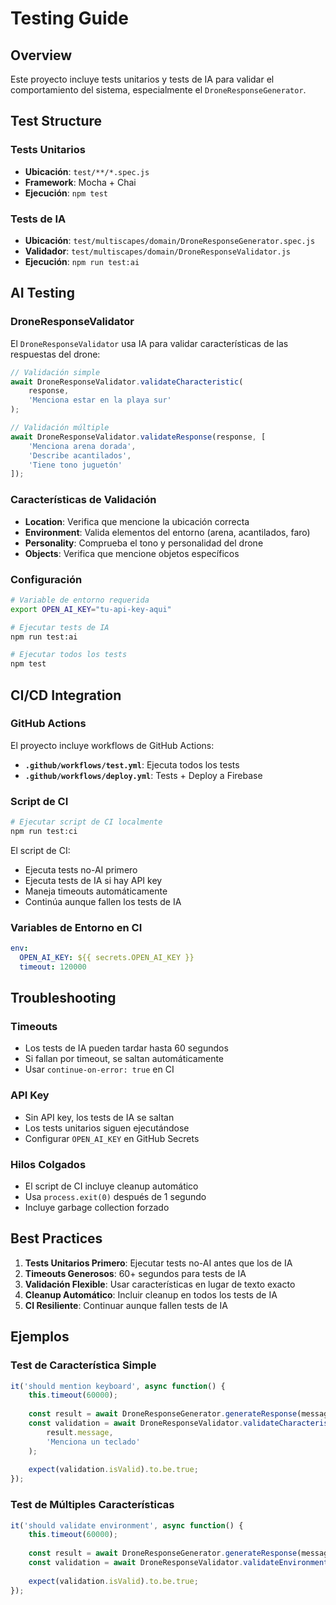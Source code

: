 # Testing Guide

## Overview

Este proyecto incluye tests unitarios y tests de IA para validar el comportamiento del sistema, especialmente el `DroneResponseGenerator`.

## Test Structure

### Tests Unitarios
- **Ubicación**: `test/**/*.spec.js`
- **Framework**: Mocha + Chai
- **Ejecución**: `npm test`

### Tests de IA
- **Ubicación**: `test/multiscapes/domain/DroneResponseGenerator.spec.js`
- **Validador**: `test/multiscapes/domain/DroneResponseValidator.js`
- **Ejecución**: `npm run test:ai`

## AI Testing

### DroneResponseValidator

El `DroneResponseValidator` usa IA para validar características de las respuestas del drone:

```javascript
// Validación simple
await DroneResponseValidator.validateCharacteristic(
    response, 
    'Menciona estar en la playa sur'
);

// Validación múltiple
await DroneResponseValidator.validateResponse(response, [
    'Menciona arena dorada',
    'Describe acantilados',
    'Tiene tono juguetón'
]);
```

### Características de Validación

- **Location**: Verifica que mencione la ubicación correcta
- **Environment**: Valida elementos del entorno (arena, acantilados, faro)
- **Personality**: Comprueba el tono y personalidad del drone
- **Objects**: Verifica que mencione objetos específicos

### Configuración

```bash
# Variable de entorno requerida
export OPEN_AI_KEY="tu-api-key-aqui"

# Ejecutar tests de IA
npm run test:ai

# Ejecutar todos los tests
npm test
```

## CI/CD Integration

### GitHub Actions

El proyecto incluye workflows de GitHub Actions:

- **`.github/workflows/test.yml`**: Ejecuta todos los tests
- **`.github/workflows/deploy.yml`**: Tests + Deploy a Firebase

### Script de CI

```bash
# Ejecutar script de CI localmente
npm run test:ci
```

El script de CI:
- Ejecuta tests no-AI primero
- Ejecuta tests de IA si hay API key
- Maneja timeouts automáticamente
- Continúa aunque fallen los tests de IA

### Variables de Entorno en CI

```yaml
env:
  OPEN_AI_KEY: ${{ secrets.OPEN_AI_KEY }}
  timeout: 120000
```

## Troubleshooting

### Timeouts
- Los tests de IA pueden tardar hasta 60 segundos
- Si fallan por timeout, se saltan automáticamente
- Usar `continue-on-error: true` en CI

### API Key
- Sin API key, los tests de IA se saltan
- Los tests unitarios siguen ejecutándose
- Configurar `OPEN_AI_KEY` en GitHub Secrets

### Hilos Colgados
- El script de CI incluye cleanup automático
- Usa `process.exit(0)` después de 1 segundo
- Incluye garbage collection forzado

## Best Practices

1. **Tests Unitarios Primero**: Ejecutar tests no-AI antes que los de IA
2. **Timeouts Generosos**: 60+ segundos para tests de IA
3. **Validación Flexible**: Usar características en lugar de texto exacto
4. **Cleanup Automático**: Incluir cleanup en todos los tests de IA
5. **CI Resiliente**: Continuar aunque fallen tests de IA

## Ejemplos

### Test de Característica Simple
```javascript
it('should mention keyboard', async function() {
    this.timeout(60000);
    
    const result = await DroneResponseGenerator.generateResponse(messages);
    const validation = await DroneResponseValidator.validateCharacteristic(
        result.message, 
        'Menciona un teclado'
    );
    
    expect(validation.isValid).to.be.true;
});
```

### Test de Múltiples Características
```javascript
it('should validate environment', async function() {
    this.timeout(60000);
    
    const result = await DroneResponseGenerator.generateResponse(messages);
    const validation = await DroneResponseValidator.validateEnvironment(result.message);
    
    expect(validation.isValid).to.be.true;
});
``` 
